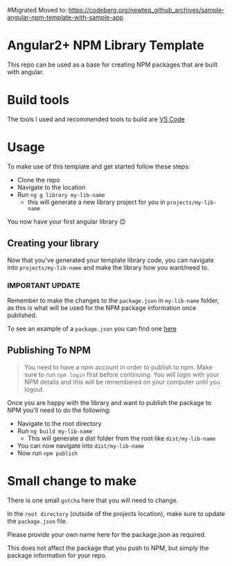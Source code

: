#Migrated
Moved to: https://codeberg.org/newteq_github_archives/sample-angular-npm-template-with-sample-app

# Angular2+ NPM Library Template

This repo can be used as a base for creating NPM packages that are built with angular.

# Build tools

The tools I used and recommended tools to build are [VS Code][vscode-link]

# Usage

To make use of this template and get started follow these steps:

* Clone the repo
* Navigate to the location
* Run `ng g library my-lib-name`
  * this will generate a new library project for you in `projects/my-lib-name`

You now have your first angular library 😊

## Creating your library

Now that you've generated your template library code, you can navigate into `projects/my-lib-name` and make the library how you want/need to.

### IMPORTANT UPDATE

Remember to make the changes to the `package.json` in `my-lib-name` folder, as this is what will be used for the NPM package information once published.

To see an example of a `package.json` you can find one [here][package.json-example]

## Publishing To NPM

> You need to have a npm account in order to publish to npm.
> Make sure to run `npm login` first before continuing.
> You will login with your NPM details and this will be remembered on your computer until you logout.

Once you are happy with the library and want to publish the package to NPM you'll need to do the following:

* Navigate to the root directory
* Run `ng build my-lib-name`
  * This will generate a dist folder from the root like `dist/my-lib-name`
* You can now navigate into `dist/my-lib-name`
* Now run `npm publish`

# Small change to make

There is one small `gotcha` here that you will need to change.

In the `root directory` (outside of the projects location), make sure to update the `package.json` file.

Please provide your own name here for the package.json as required.

This does not affect the package that you push to NPM, but simply the package information for your repo.

[package.json-example]: https://gist.github.com/NewteqDeveloper/9a10a19b6c363d486aa67e2562b648a3
[vscode-link]: https://code.visualstudio.com/
